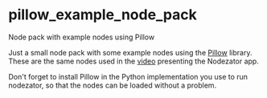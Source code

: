 # pillow_example_node_pack
Node pack with example nodes using Pillow

Just a small node pack with some example nodes using the [Pillow][] library. These are the same nodes used in the [video] presenting the Nodezator app.

Don't forget to install Pillow in the Python implementation you use to run nodezator, so that the nodes can be loaded without a problem.

[Pillow]: https://pillow.readthedocs.io/en/stable/
[video]: https://youtu.be/GlQJvuU7Z_8?t=99
